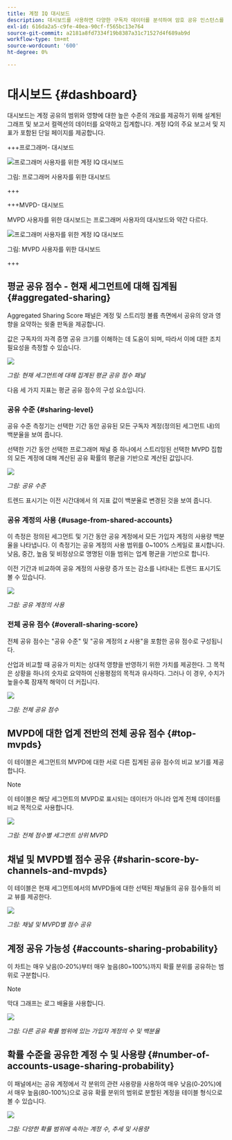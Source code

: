 ```yaml
---
title: 계정 IQ 대시보드
description: 대시보드를 사용하면 다양한 구독자 데이터를 분석하여 암호 공유 인스턴스를 정확하게 파악할 수 있습니다.
exl-id: 616da2a5-c9fe-40ea-90cf-f565bc13e764
source-git-commit: a2181a8fd7334f19b8387a31c71527d4f689ab9d
workflow-type: tm+mt
source-wordcount: '600'
ht-degree: 0%

---
```


# 대시보드 {#dashboard}

대시보드는 계정 공유의 범위와 영향에 대한 높은 수준의 개요를 제공하기 위해 설계된 그래프 및 보고서 컬렉션의 데이터를 요약하고 집계합니다. 계정 IQ의 주요 보고서 및 지표가 포함된 단일 페이지를 제공합니다.


+++프로그래머- 대시보드

![프로그래머 사용자를 위한 계정 IQ 대시보드](assets/dashboard-programr.png)


그림: 프로그래머 사용자를 위한 대시보드

+++

+++MVPD- 대시보드

MVPD 사용자를 위한 대시보드는 프로그래머 사용자의 대시보드와 약간 다르다.

![프로그래머 사용자를 위한 계정 IQ 대시보드](assets/dashboard-mvpd.png)

그림: MVPD 사용자를 위한 대시보드

+++

## 평균 공유 점수 - 현재 세그먼트에 대해 집계됨 {#aggregated-sharing}

Aggregated Sharing Score 패널은 계정 및 스트리밍 볼륨 측면에서 공유의 양과 영향을 요약하는 윗줄 판독을 제공합니다.

값은 구독자의 자격 증명 공유 크기를 이해하는 데 도움이 되며, 따라서 이에 대한 조치 필요성을 측정할 수 있습니다.

![](assets/aggregate-sharing-score.png)


*그림: 현재 세그먼트에 대해 집계된 평균 공유 점수 패널*

다음 세 가지 지표는 평균 공유 점수의 구성 요소입니다.

### 공유 수준 {#sharing-level}

공유 수준 측정기는 선택한 기간 동안 공유된 모든 구독자 계정(정의된 세그먼트 내)의 백분율을 보여 줍니다.

선택한 기간 동안 선택한 프로그래머 채널 중 하나에서 스트리밍된 선택한 MVPD 집합의 모든 계정에 대해 계산된 공유 확률의 평균을 기반으로 계산된 값입니다.

![](assets/sharing-level.png)


*그림: 공유 수준*

트렌드 표시기는 이전 시간대에서 의 지표 값이 백분율로 변경된 것을 보여 줍니다.

### 공유 계정의 사용 {#usage-from-shared-accounts}

이 측정은 정의된 세그먼트 및 기간 동안 공유 계정에서 모든 가입자 계정의 사용량 백분율을 나타냅니다. 이 측정기는 공유 계정의 사용 범위를 0~100% 스케일로 표시합니다. 낮음, 중간, 높음 및 비정상으로 명명된 이들 범위는 업계 평균을 기반으로 합니다.

이전 기간과 비교하여 공유 계정의 사용량 증가 또는 감소를 나타내는 트렌드 표시기도 볼 수 있습니다.

![](assets/usage-4mshared-accounts.png)


*그림: 공유 계정의 사용*

### 전체 공유 점수 {#overall-sharing-score}

전체 공유 점수는 &quot;공유 수준&quot; 및 &quot;공유 계정의 z 사용&quot;을 포함한 공유 점수로 구성됩니다.

산업과 비교할 때 공유가 미치는 상대적 영향을 반영하기 위한 가치를 제공한다. 그 목적은 상황을 하나의 숫자로 요약하여 신용평점의 목적과 유사하다. 그러나 이 경우, 수치가 높을수록 잠재적 해악이 더 커집니다.

![](assets/overall-sharing-score.png)


*그림: 전체 공유 점수*

<!--### MVPDs in segment {#mvpd-in-segment}

It is a table of risk indices and accounts totals for the top MVPDs ranked by overall usage or account sharing.

![](assets/mvpds-in-segment.png)-->

## MVPD에 대한 업계 전반의 전체 공유 점수 {#top-mvpds}

이 테이블은 세그먼트의 MVPD에 대한 서로 다른 집계된 공유 점수의 비교 보기를 제공합니다.

>[!NOTE]
>
>이 테이블은 해당 세그먼트의 MVPD로 표시되는 데이터가 아니라 업계 전체 데이터를 비교 목적으로 사용합니다.

![](assets/top-mvpds.png)


*그림: 전체 점수별 세그먼트 상위 MVPD*

## 채널 및 MVPD별 점수 공유 {#sharin-score-by-channels-and-mvpds}

이 테이블은 현재 세그먼트에서의 MVPD들에 대한 선택된 채널들의 공유 점수들의 비교 뷰를 제공한다.

![](assets/sharing-scores-by-channels-mvpds.png)


*그림: 채널 및 MVPD별 점수 공유*

## 계정 공유 가능성 {#accounts-sharing-probability}

이 차트는 매우 낮음(0-20%)부터 매우 높음(80=100%)까지 확률 분위를 공유하는 범위로 구분합니다.

>[!NOTE]
>
>막대 그래프는 로그 배율을 사용합니다.


![](assets/dashboard-ac-sharing-prob.png)


*그림: 다른 공유 확률 범위에 있는 가입자 계정의 수 및 백분율*

## 확률 수준을 공유한 계정 수 및 사용량 {#number-of-accounts-usage-sharing-probability}

이 패널에서는 공유 계정에서 각 분위의 관련 사용량을 사용하여 매우 낮음(0-20%)에서 매우 높음(80-100%)으로 공유 확률 분위의 범위로 분할된 계정을 테이블 형식으로 볼 수 있습니다.

![](assets/no-acc-usage-prob-level.png)


*그림: 다양한 확률 범위에 속하는 계정 수, 추세 및 사용량*

<!--
+++Dashboard for programmers

![dashboard of account IQ](assets/dashboard-capture.png)


*Figure: The dashboard*

>>>>>>> 7ab48cf61552febab21a5d5c05586e0aefe8ce17
## Average sharing score - aggregated for the current segment {#aggregated-sharing}

The Aggregated Sharing Score panel provides a top line readout summarizing the quantity and impact of sharing in terms of accounts and streaming volume.

The values help you understand the magnitude of credential sharing by your subscribers, hence providing a measure of the need to act upon it.

![](assets/aggregate-sharing-score.png)


*Figure: Average sharing score panel - aggregated for the current segment*

The following three metrics are components of the Average Sharing Score.

### Sharing level {#sharing-level}

The sharing level gauge shows the percentage of all your subscriber accounts (in the defined segment) that are shared, during the selected time frame.  

A value calculated based on an average of the sharing probability computed for every account for the selected MVPD(s) that has streamed from a one of the selected programmer channels during the selected time frame.

![](assets/sharing-level.png)


*Figure: Sharing level*

The Trend indicator shows the percentage change in the value of the metric in from the previous time frame.

### Usage from shared accounts {#usage-from-shared-accounts}

This gauge indicates what percent of the usage of all the subscriber accounts is from the shared accounts for the defined segment and time period. The gauge marks the ranges of usage (from shared accounts) on the scale of 0 to 100%. These ranges (named Low, Medium, High, and Abnormal) are based on the industry average.

You can also see the Trend indicator, which depicts a rise or fall in the usage from shared accounts as compared to the previous time frame.

![](assets/usage-4mshared-accounts.png)


*Figure: Usage from shared accounts*

### Overall sharing score {#overall-sharing-score}

Overall sharing score is composite of sharing scores including "Sharing level" and "Usage from shared accounts".

It provides a value meant to reflect the relative impact of sharing when compared to the industry. Its purpose is similar to that of a credit score, summarizing the situation with a single number. But in this case, the higher the number the greater the potential harm.

![](assets/overall-sharing-score.png)


*Figure: Overall sharing score*

## Industrywide overall sharing scores {#mvpd-in-segment}

+++Programmer- MVPDs in segment

This table provides a comparative view of the different Aggregated Sharing Scores for the MVPDs in the segment.

![](assets/mvpds-in-segment.png)


*Figure: Panel showing top MVPDs in a segment*


>[!NOTE]
>
>This table uses overall industry data for comparative purposes, not the data represented by those MVPDs in the segment.

+++

+++MVPD- Programmers in segment

This table provides a comparative view of the different Aggregated Sharing Scores for the programmers in the segment.

![](assets/programmers-in-segment.png)


*Figure: Panel showing top programmers in a segment*

+++


## Sharing score by channels and MVPDs {#sharin-score-by-channels-and-mvpds}

+++Programmer- MVPDs in segment

This table provides a comparative view of sharing scores of the selected channels for the MVPDs in the current segment.

![](assets/sharing-scores-by-channels-mvpds.png)


*Figure: Sharing scores by channels and MVPDs*

>[!NOTE]
>
>**Sharing score by channels and MVPDs** panel is available only for programmer login.

+++

## Accounts sharing probability distribution{#accounts-sharing-probab-dist}

This panel partitions accounts into ranges of sharing probability quintiles from very low (0-20%) to very high (80-100%).

Pie chart shows the proportions (in term of percentages) of user accounts in various sharing probability ranges. Whereas, column chart shows the absolute numbers of accounts in different probability ranges.

>[!NOTE]
>
>The column chart uses a logarithmic scale.


![](assets/dashboard-ac-sharing-prob.png)


*Figure: Percentages and number of subscriber accounts in different sharing probability ranges*

### Accounts over threshold in current segment {#acc-over-threshold-in-segment}

You can select a level of sharing probability, out of the following to view number and percentage of accounts above it:

* Over very low (0%-20%) probability

* Over low (20%-40%) probability

* Over moderate (40%-60%) probability

* Over high (60%-80%) probability

## Number of accounts and usage by sharing probability level {#number-of-accounts-usage-sharing-probability}

This panel provides tabular view of  accounts partitioned into ranges of sharing probability quintiles from very low (0-20%) to very high (80-100%) with each quintile's associated usage from shared accounts.

![](assets/no-acc-usage-prob-level.png)

*Figure: Number of accounts, trends, and usages falling in various probability ranges*

-->